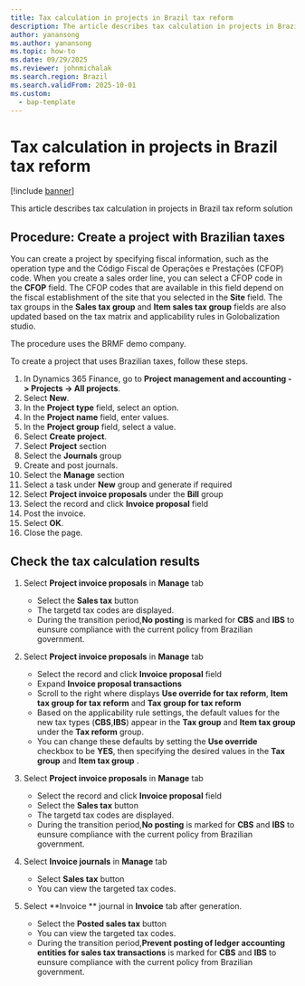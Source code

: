 ```yaml
---
title: Tax calculation in projects in Brazil tax reform
description: The article describes tax calculation in projects in Brazil tax reform solution
author: yanansong
ms.author: yanansong
ms.topic: how-to
ms.date: 09/29/2025
ms.reviewer: johnmichalak
ms.search.region: Brazil
ms.search.validFrom: 2025-10-01
ms.custom: 
  - bap-template
---
```


# Tax calculation in projects in Brazil tax reform

[!include [banner](../../includes/banner.md)]

This article describes tax calculation in projects in Brazil tax reform solution

## Procedure: Create a project with Brazilian taxes

You can create a project by specifying fiscal information, such as the operation type and the Código Fiscal de Operações e Prestações (CFOP) code. When you create a sales order line, you can select a CFOP code in the **CFOP** field. The CFOP codes that are available in this field depend on the fiscal establishment of the site that you selected in the **Site** field. The tax groups in the **Sales tax group** and **Item sales tax group** fields are also updated based on the tax matrix and applicability rules in Golobalization studio. 

The procedure uses the BRMF demo company.

To create a project that uses Brazilian taxes, follow these steps.

1. In Dynamics 365 Finance, go to **Project management and accounting -> Projects -> All projects**.
1. Select **New**.
1. In the **Project type** field, select an option.
1. In the **Project name** field, enter values.
2. In the **Project group** field, select a value.
1. Select **Create project**.
1. Select **Project** section
1. Select the **Journals** group
2. Create and post journals.
3. Select the **Manage** section
4. Select a task under **New** group and generate if required
5. Select **Project invoice proposals** under the **Bill** group
6. Select the record and click **Invoice proposal** field
8. Post the invoice.
1. Select **OK**.
1. Close the page.

## Check the tax calculation results

1. Select **Project invoice proposals** in **Manage** tab
   - Select the **Sales tax** button
   - The targetd tax codes are displayed. 
   - During the transition period,**No posting** is marked for **CBS** and **IBS** to eunsure compliance with the current policy from Brazilian government.
  

2. Select **Project invoice proposals** in **Manage** tab
   - Select the record and click **Invoice proposal** field
   - Expand **Invoice proposal transactions**
   - Scroll to the right where displays **Use override for tax reform**, **Item tax group for tax reform** and **Tax group for tax reform**
   - Based on the applicability rule settings, the default values for the new tax types (**CBS**,**IBS**) appear in the **Tax group** and **Item tax group** under the **Tax reform** group.
   - You can change these defaults by setting the **Use override** checkbox to be **YES**, then specifying the desired values in the **Tax group** and **Item tax group** .
    
2. Select **Project invoice proposals** in **Manage** tab
   - Select the record and click **Invoice proposal** field 
   - Select the **Sales tax** button
   - The targetd tax codes are displayed. 
   - During the transition period,**No posting** is marked for **CBS** and **IBS** to eunsure compliance with the current policy from Brazilian government.
 
3. Select **Invoice journals** in **Manage** tab
   - Select **Sales tax** button
   - You can view the targeted tax codes.  
   
3. Select **Invoice ** journal in **Invoice** tab after generation.
   - Select the **Posted sales tax** button
   - You can view the targeted tax codes.     
   - During the transition period,**Prevent posting of ledger accounting entities for sales tax transactions** is marked for **CBS** and **IBS** to eunsure compliance with the current policy from Brazilian government.
   
